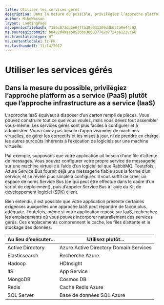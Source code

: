 ```yaml
---
title: Utiliser les services gérés
description: Dans la mesure du possible, privilégiez l’approche platform as a service (PaaS) plutôt que l’approche infrastructure as a service (IaaS)
author: MikeWasson
layout: LandingPage
ms.openlocfilehash: 7156c073db3e047fb38e031309ddb637a9e44c02
ms.sourcegitcommit: b0482d49aab0526be386837702e7724c61232c60
ms.translationtype: HT
ms.contentlocale: fr-FR
ms.lasthandoff: 11/14/2017
---
```

# <a name="use-managed-services"></a>Utiliser les services gérés

## <a name="when-possible-use-platform-as-a-service-paas-rather-than-infrastructure-as-a-service-iaas"></a>Dans la mesure du possible, privilégiez l’approche platform as a service (PaaS) plutôt que l’approche infrastructure as a service (IaaS)

L’approche IaaS équivaut à disposer d’un carton rempli de pièces. Vous pouvez construire tout ce que vous voulez, mais vous devez tout assembler vous-même. Les services gérés sont plus faciles à configurer et à administrer. Vous n’avez pas besoin d’approvisionner de machines virtuelles, de gérer les correctifs et les mises à jour, ni de prendre en charge les autres surcoûts inhérents à l’exécution de logiciels sur une machine virtuelle.

Par exemple, supposons que votre application ait besoin d’une file d’attente de messages. Vous pouvez configurer votre propre service de messagerie sur une machine virtuelle à l’aide d’un logiciel tel que RabbitMQ. Toutefois, Azure Service Bus fournit déjà une messagerie fiable sous la forme d’un service, et se révèle plus simple à configurer. Il vous suffit de créer un espace de noms Service Bus (ce qui peut être effectué dans le cadre d’un script de déploiement), puis d’appeler Service Bus à l’aide du Kit de développement logiciel (SDK) client. 

Bien entendu, il est possible que votre application présente certaines exigences auxquelles une approche IaaS peut répondre de façon plus adéquate. Toutefois, même si votre application repose sur IaaS, recherchez les emplacements où vous pouvez incorporer naturellement des services gérés. Ces emplacements comprennent le cache, les files d’attente et le stockage des données.

| Au lieu d’exécuter... | Utilisez plutôt... |
|-----------------------|-------------|
| Active Directory | Azure Active Directory Domain Services |
| Elasticsearch | Recherche Azure |
| Hadoop | HDInsight |
| IIS | App Service |
| MongoDB | Cosmos DB |
| Redis | Cache Redis Azure |
| SQL Server | Base de données SQL Azure |



